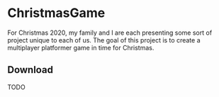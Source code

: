 # ChristmasGame

For Christmas 2020, my family and I are each presenting some sort of project unique to each of us. The goal of this project is to create a multiplayer platformer game in time for Christmas.

## Download

TODO